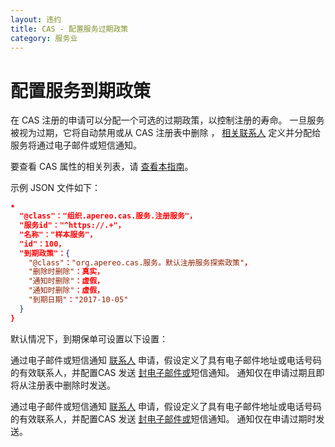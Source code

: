 ```yaml
---
layout: 违约
title: CAS - 配置服务过期政策
category: 服务业
---
```


# 配置服务到期政策

在 CAS 注册的申请可以分配一个可选的过期政策，以控制注册的寿命。 一旦服务被视为过期，它将自动禁用或从 CAS 注册表中删除 ， [相关联系人](Configuring-Service-Contacts.html) 定义并分配给服务将通过电子邮件或短信通知。

要查看 CAS 属性的相关列表，请 [查看本指南](../configuration/Configuration-Properties.html#service-registry-notifications)。

示例 JSON 文件如下：

```json
•
  "@class"："组织.apereo.cas.服务.注册服务"，
  "服务id"："^https://.+"，
  "名称"："样本服务"，
  "id"：100，
  "到期政策"：{
    "@class"："org.apereo.cas.服务。默认注册服务探索政策"，
    "删除时删除"：真实，
    "通知时删除"：虚假，
    "通知时删除"：虚假，
    "到期日期"："2017-10-05"
  }
}
```

默认情况下，到期保单可设置以下设置：

通过电子邮件或短信通知 [联系人](Configuring-Service-Contacts.html) 申请，假设定义了具有电子邮件地址或电话号码的有效联系人，并配置CAS</a> 发送 [封电子邮件或](../notifications/Sending-Email-Configuration.html)短信通知。 通知仅在申请过期且即将从注册表中删除时发送。</td> </tr> 

通过电子邮件或短信通知 [联系人](Configuring-Service-Contacts.html) 申请，假设定义了具有电子邮件地址或电话号码的有效联系人，并配置CAS</a> 发送 [封电子邮件或](../notifications/Sending-Email-Configuration.html)短信通知。 通知仅在申请过期时发送。</td> </tr> </tbody> </table>
